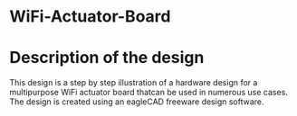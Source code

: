 # WiFi-Actuator-Board
# Description of the design
This design is a step by step illustration of a hardware design for a multipurpose WiFi actuator board thatcan be used in numerous use cases.
The design is created using an eagleCAD freeware design software.
